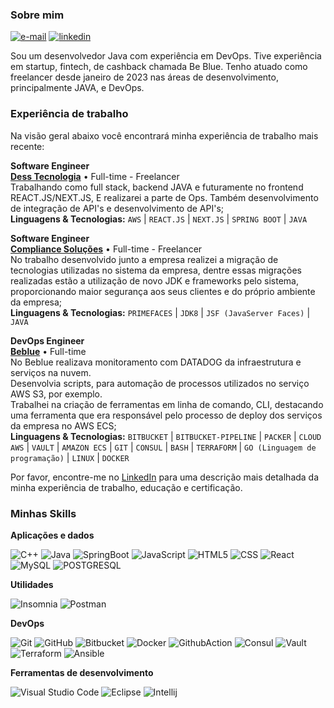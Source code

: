 ### Sobre mim

[![e-mail](https://img.shields.io/badge/-edson@facioli.dev.br-000000?style=flat-square&labelColor=000000&logo=gmail&logoColor=white&link=malito:edson@facioli.dev.br)](mailto:edson@facioli.dev.br)
[![linkedin](https://img.shields.io/badge/-Edson%20Facioli-0000FF?style=flat-square&labelColor=0000FF&logo=linkedin&logoColor=white&link=https://www.linkedin.com/in/edson-facioli/)](https://www.linkedin.com/in/edson-facioli/)

Sou um desenvolvedor Java com experiência em DevOps. Tive experiência em startup, fintech, de cashback chamada Be Blue. Tenho atuado como freelancer desde janeiro de 2023 nas áreas de desenvolvimento, principalmente JAVA, e DevOps. 

### Experiência de trabalho

Na visão geral abaixo você encontrará minha experiência de trabalho mais recente:

**Software Engineer** \
[**Dess Tecnologia**](http://www.desstecnologia.com.br/) • Full-time - Freelancer \
Trabalhando como full stack, backend JAVA e futuramente no frontend REACT.JS/NEXT.JS, E realizarei a parte de Ops. Também desenvolvimento de integração de API's e desenvolvimento de
API's; \
**Linguagens & Tecnologias:** `AWS` | `REACT.JS` | `NEXT.JS` | `SPRING BOOT` | `JAVA`
 <br/>

**Software Engineer** \
[**Compliance Soluções**](https://compliancesolucoes.com.br/) • Full-time - Freelancer \
No trabalho desenvolvido junto a empresa realizei a migração de tecnologias utilizadas no sistema da empresa, dentre essas migrações realizadas estão a utilização de novo JDK e frameworks pelo sistema, proporcionando maior segurança aos seus clientes e do próprio ambiente da empresa; \
**Linguagens & Tecnologias:** `PRIMEFACES` | `JDK8` | `JSF (JavaServer Faces)` | `JAVA`

**DevOps Engineer** \
[**Beblue**](https://www.linkedin.com/company/beblueapp/) • Full-time \
No Beblue realizava monitoramento com DATADOG da infraestrutura e serviços na nuvem. \
Desenvolvia scripts, para automação de processos utilizados no serviço AWS S3, por exemplo. \
Trabalhei na criação de ferramentas em linha de comando, CLI, destacando uma ferramenta que era responsável pelo processo de deploy dos serviços da empresa no AWS ECS;\
**Linguagens & Tecnologias:** `BITBUCKET` | `BITBUCKET-PIPELINE` | `PACKER` | `CLOUD AWS` | `VAULT` | `AMAZON ECS` | `GIT` | `CONSUL` | `BASH` | `TERRAFORM` | `GO (Linguagem de programação)` | `LINUX` | `DOCKER`


Por favor, encontre-me no [LinkedIn](https://www.linkedin.com/in/edson-facioli/) para uma descrição mais detalhada da minha experiência de trabalho, educação e certificação.

<h3>Minhas Skills</h3>

**Aplicações e dados**

![C++](https://img.shields.io/badge/-C-333333?style=flat&logo=C%2B%2B&logoColor=FFF)
![Java](https://img.shields.io/badge/-Java-333333?style=flat&logo=openjdk&logoColor=FFF)
![SpringBoot](https://img.shields.io/badge/-Spring%20Boot-333333?style=flat&logo=springboot&logoColor=FFF)
![JavaScript](https://img.shields.io/badge/-JavaScript-333333?style=flat&logo=javascript&logoColor=FFF)
![HTML5](https://img.shields.io/badge/-HTML5-333333?style=flat&logo=HTML5&logoColor=FFF)
![CSS](https://img.shields.io/badge/-CSS-333333?style=flat&logo=CSS3&logoColor=FFF)
![React](https://img.shields.io/badge/-React-333333?style=flat&logo=react&logoColor=FFF)
![MySQL](https://img.shields.io/badge/-MySQL-333333?style=flat&logo=mysql&logoColor=FFF)
![POSTGRESQL](https://img.shields.io/badge/-PostgreSQL-333333?style=flat&logo=postgresql&logoColor=FFF)

**Utilidades**

![Insomnia](https://img.shields.io/badge/-Insomnia-333333?style=flat&logo=insomnia&logoColor=FFF)
![Postman](https://img.shields.io/badge/-Postman-333333?style=flat&logo=postman&logoColor=FFF)

**DevOps**

![Git](https://img.shields.io/badge/-Git-333333?style=flat&logo=git&logoColor=FFF)
![GitHub](https://img.shields.io/badge/-GitHub-333333?style=flat&logo=github&logoColor=FFF)
![Bitbucket](https://img.shields.io/badge/-Bitbucket-333333?style=flat&logo=bitbucket&logoColor=FFF)
![Docker](https://img.shields.io/badge/-Docker-333333?style=flat&logo=docker&logoColor=FFF)
![GithubAction](https://img.shields.io/badge/-GitHub%20Actions-333333?style=flat&logo=githubactions&logoColor=FFF)
![Consul](https://img.shields.io/badge/-Consul-333333?style=flat&logo=consul&logoColor=FFF)
![Vault](https://img.shields.io/badge/-Vault-333333?style=flat&logo=vault&logoColor=FFF)
![Terraform](https://img.shields.io/badge/-Terraform-333333?style=flat&logo=terraform&logoColor=FFF)
![Ansible](https://img.shields.io/badge/-Ansible-333333?style=flat&logo=ansible&logoColor=FFF)

**Ferramentas de desenvolvimento**

![Visual Studio Code](https://img.shields.io/badge/-Visual%20Studio%20Code-333333?style=flat&logo=visual-studio-code&logoColor=FFF)
![Eclipse](https://img.shields.io/badge/-Eclipse-333333?style=flat&logo=eclipse-ide&logoColor=FFF)
![Intellij](https://img.shields.io/badge/-Intellij-333333?style=flat&logo=intellijidea&logoColor=FFF)


